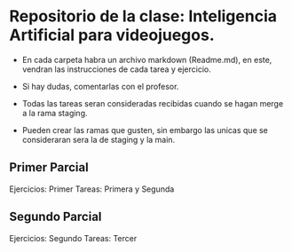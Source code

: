 # Repositorio de la clase: Inteligencia Artificial para videojuegos.

- En cada carpeta habra un archivo markdown (Readme.md), en este, vendran las instrucciones de cada tarea y ejercicio. 

- Si hay dudas, comentarlas con el profesor.

- Todas las tareas seran consideradas recibidas cuando se hagan merge a la rama staging.

- Pueden crear las ramas que gusten, sin embargo las unicas que se consideraran sera la de staging y la main.

## Primer Parcial
Ejercicios: Primer
Tareas: Primera y Segunda

## Segundo Parcial
Ejercicios: Segundo
Tareas: Tercer